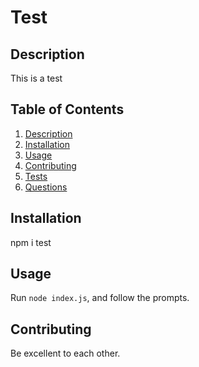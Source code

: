 # Test

## Description

This is a test

## Table of Contents

1. [Description](#description)
2. [Installation](#installation)
3. [Usage](#usage)
4. [Contributing](#contributing)
5. [Tests](#tests)
6. [Questions](#questions)

## Installation

npm i test

## Usage

Run `node index.js`, and follow the prompts.

## Contributing

Be excellent to each other.
  